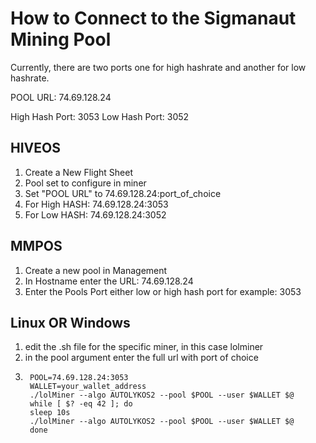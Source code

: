 # How to Connect to the Sigmanaut Mining Pool

Currently, there are two ports one for high hashrate and another for low hashrate. 

POOL URL:
74.69.128.24

High Hash Port: 3053
Low Hash Port: 3052

## HIVEOS
1. Create a New Flight Sheet
2. Pool set to configure in miner
3. Set "POOL URL" to 74.69.128.24:port_of_choice
  1. For High HASH: 74.69.128.24:3053
  2. For Low HASH: 74.69.128.24:3052

## MMPOS
1. Create a new pool in Management
2. In Hostname enter the URL: 74.69.128.24
3. Enter the Pools Port either low or high hash port for example: 3053

## Linux OR Windows
1. edit the .sh file for the specific miner, in this case lolminer
2. in the pool argument enter the full url with port of choice
  1. ```
      POOL=74.69.128.24:3053
      WALLET=your_wallet_address
      ./lolMiner --algo AUTOLYKOS2 --pool $POOL --user $WALLET $@
      while [ $? -eq 42 ]; do
      sleep 10s
      ./lolMiner --algo AUTOLYKOS2 --pool $POOL --user $WALLET $@
      done
      ```
